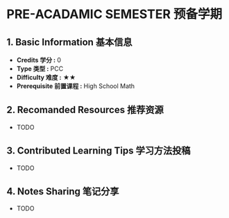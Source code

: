 # PRE-ACADAMIC SEMESTER 预备学期

## 1. Basic Information 基本信息

-   **Credits 学分 :** 0
-   **Type 类型 :** PCC
-   **Difficulty 难度 :** ★★
-   **Prerequisite 前置课程 :** High School Math


## 2. Recomanded Resources 推荐资源

-   TODO

## 3. Contributed Learning Tips 学习方法投稿

-   TODO

## 4. Notes Sharing 笔记分享

-   TODO